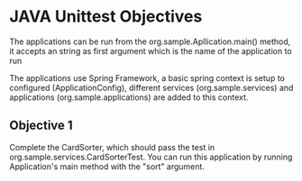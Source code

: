 # JAVA Unittest Objectives

The applications can be run from the org.sample.Apllication.main() method, it accepts an string as first argument which is the name of the application to run

The applications use Spring Framework, a basic spring context is setup to configured (ApplicationConfig), different services (org.sample.services) and applications (org.sample.applications) are added to this context.

## Objective 1
Complete the CardSorter, which should pass the test in org.sample.services.CardSorterTest.
You can run this application by running Application's main method with the "sort" argument.


